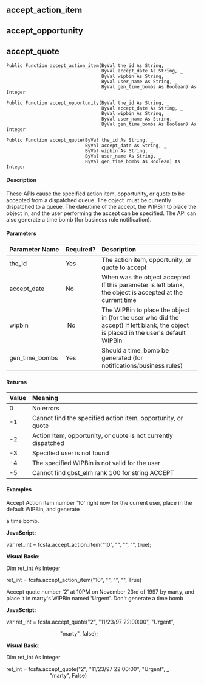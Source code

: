 accept_action_item
------------------

accept_opportunity
------------------

accept_quote
------------

```
Public Function accept_action_item(ByVal the_id As String, _
                                   ByVal accept_date As String, _
                                   ByVal wipbin As String, _
                                   ByVal user_name As String, _
                 				   ByVal gen_time_bombs As Boolean) As Integer
```

```
Public Function accept_opportunity(ByVal the_id As String, _
                                   ByVal accept_date As String, _
                                   ByVal wipbin As String, _
                                   ByVal user_name As String, _
					               ByVal gen_time_bombs As Boolean) As Integer
```

```
Public Function accept_quote(ByVal the_id As String, _
                             ByVal accept_date As String, _
                             ByVal wipbin As String, _
                             ByVal user_name As String, _
				             ByVal gen_time_bombs As Boolean) As Integer
```

#### Description

These APIs cause the specified action item, opportunity, or quote to be accepted from a dispatched queue. The object  must be currently dispatched to a queue. The date/time of the accept, the WIPBin to place the object in, and the user performing the accept can be specified. The API can also generate a time bomb (for business rule notification).

#### Parameters

| Parameter Name | Required? | Description |
|:--- |:--- |:--- |
| the_id | Yes | The action item, opportunity, or quote to accept |
| accept_date | No | When was the object accepted. If this parameter is left blank, the object is accepted at the current time |
| wipbin | No | The WIPBin to place the object in (for the user who did the accept) If left blank, the object is placed in the user's default WIPBin |
| gen_time_bombs | Yes | Should a time_bomb be generated (for notifications/business rules) |

#### Returns

| Value | Meaning |
|:--- |:--- |
| 0 | No errors |
| -1 | Cannot find the specified action item, opportunity, or quote |
| -2 | Action Item, opportunity, or quote is not currently dispatched |
| -3 | Specified user is not found |
| -4 | The specified WIPBin is not valid for the user |
| -5 | Cannot find gbst_elm rank 100 for string ACCEPT |

#### Examples

 Accept Action Item number '10' right now for the current user, place in the default WIPBin, and generate

a time bomb.

**JavaScript:**

var ret_int = fcsfa.accept_action_item("10", "", "", "", true);

**Visual Basic:**

Dim ret_int As Integer

ret_int = fcsfa.accept_action_item("10", "", "", "", True)

 Accept quote number '2' at 10PM on November 23rd of 1997 by marty, and place it in marty's WIPBin named 'Urgent'. Don't generate a time bomb

**JavaScript:**

var ret_int = fcsfa.accept_quote("2", "11/23/97 22:00:00", "Urgent",

                                    "marty", false);

**Visual Basic:**

Dim ret_int As Integer

ret_int = fcsfa.accept_quote("2", "11/23/97 22:00:00", "Urgent", _
                             "marty", False)